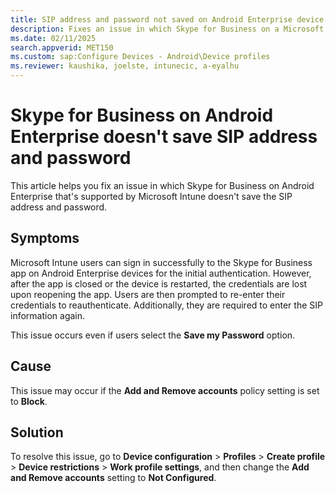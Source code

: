```yaml
---
title: SIP address and password not saved on Android Enterprise device
description: Fixes an issue in which Skype for Business on a Microsoft Intune supported Android Enterprise device doesn't save the SIP address and password.
ms.date: 02/11/2025
search.appverid: MET150
ms.custom: sap:Configure Devices - Android\Device profiles
ms.reviewer: kaushika, joelste, intunecic, a-eyalhu
---
```

# Skype for Business on Android Enterprise doesn't save SIP address and password

This article helps you fix an issue in which Skype for Business on Android Enterprise that's supported by Microsoft Intune doesn't save the SIP address and password.

## Symptoms

Microsoft Intune users can sign in successfully to the Skype for Business app on Android Enterprise devices for the initial authentication. However, after the app is closed or the device is restarted, the credentials are lost upon reopening the app. Users are then prompted to re-enter their credentials to reauthenticate. Additionally, they are required to enter the SIP information again.

This issue occurs even if users select the **Save my Password** option.

## Cause

This issue may occur if the **Add and Remove accounts** policy setting is set to **Block**.

## Solution

To resolve this issue, go to **Device configuration** > **Profiles** > **Create profile** > **Device restrictions** > **Work profile settings**, and then change the **Add and Remove accounts** setting to **Not Configured**.
